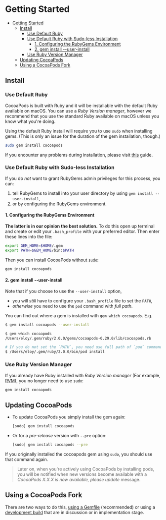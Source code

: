 # Getting Started

- [Getting Started](#getting-started)
  - [Install](#install)
    - [Use Default Ruby](#use-default-ruby)
    - [Use Default Ruby with Sudo-less Installation](#use-default-ruby-with-sudo-less-installation)
      - [1. Configuring the RubyGems Environment](#1-configuring-the-rubygems-environment)
      - [2. gem install --user-install](#2-gem-install---user-install)
    - [Use Ruby Version Manager](#use-ruby-version-manager)
  - [Updating CocoaPods](#updating-cocoapods)
  - [Using a CocoaPods Fork](#using-a-cocoapods-fork)

## Install

### Use Default Ruby

CocoaPods is built with Ruby and it will be installable with the default Ruby available on macOS. You can use a *Ruby Version manager*, however we recommend that you use the standard Ruby available on macOS unless you know what you're doing.

Using the default Ruby install will require you to use `sudo` when installing gems. (This is only an issue for the duration of the gem installation, though.)

```bash
sudo gem install cocoapods
```

If you encounter any problems during installation, please visit [this](https://guides.cocoapods.org/using/troubleshooting#installing-cocoapods) guide.

### Use Default Ruby with Sudo-less Installation

If you do *not* want to grant RubyGems admin privileges for this process, you can:

1. tell RubyGems to install into your user directory by using `gem install --user-install`,
2. or by configuring the RubyGems environment.

#### 1. Configuring the RubyGems Environment

**The latter is in our opinion the best solution.** To do this open up terminal and create or edit your `.bash_profile` with your preferred editor. Then enter these lines into the file:

```bash
export GEM_HOME=$HOME/.gem
export PATH=$GEM_HOME/bin:$PATH
```

Then you can install CocoaPods without `sudo`:

```bash
gem install cocoapods
```

#### 2. gem install --user-install

Note that if you choose to use the `--user-install` option,

- you will *still* have to configure your `.bash_profile` file to set the `PATH`,
- *otherwise* you need to use the `pod` command with *full path*.

You can find out where a gem is installed with `gem which cocoapods`. E.g.

```bash
$ gem install cocoapods --user-install

$ gem which cocoapods
/Users/eloy/.gem/ruby/2.0.0/gems/cocoapods-0.29.0/lib/cocoapods.rb

# If you do not set the `PATH`, you need use full path of `pod` command
$ /Users/eloy/.gem/ruby/2.0.0/bin/pod install
```

### Use Ruby Version Manager

If you already have Ruby installed with *Ruby Version manager* (For example, [RVM](https://rvm.io/)), you no longer need to use `sudo`:

```bash
gem install cocoapods
```

## Updating CocoaPods

- To update CocoaPods you simply install the gem again:

  ```bash
  [sudo] gem install cocoapods
  ```

- Or for a *pre-release* version with `--pre` option:

  ```bash
  [sudo] gem install cocoapods --pre
  ```

If you originally installed the cocoapods gem using `sudo`, you should use that command again.

> Later on, when you're actively using CocoaPods by installing pods, you will be notified when new versions become available with a *CocoaPods X.X.X is now available, please update* message.

## Using a CocoaPods Fork

There are two ways to do this, [using a Gemfile](https://guides.cocoapods.org/using/a-gemfile.html) (recommended) or using a [development build](https://guides.cocoapods.org/using/unreleased-features) that are in discussion or in implementation stage.

